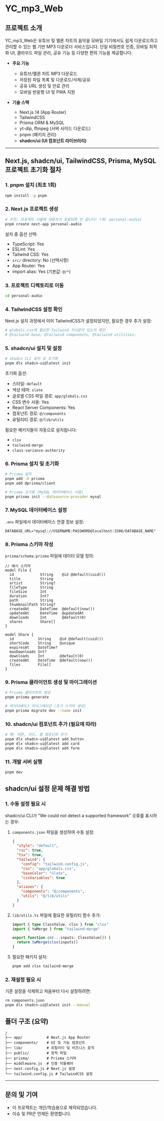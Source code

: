 # YC_mp3_Web

## 프로젝트 소개
YC_mp3_Web은 유튜브 및 멜론 차트의 음악을 모바일 기기에서도 쉽게 다운로드하고 관리할 수 있는 웹 기반 MP3 다운로더 서비스입니다. 단일 비밀번호 인증, 모바일 최적화 UI, 클라우드 파일 관리, 공유 기능 등 다양한 편의 기능을 제공합니다.

- **주요 기능**
  - 유튜브/멜론 차트 MP3 다운로드
  - 저장된 파일 목록 및 다운로드/삭제/공유
  - 공유 URL 생성 및 만료 관리
  - 모바일 반응형 UI 및 PWA 지원

- **기술 스택**
  - Next.js 14 (App Router)
  - TailwindCSS
  - Prisma ORM & MySQL
  - yt-dlp, ffmpeg (서버 사이드 다운로드)
  - pnpm (패키지 관리)
  - **shadcn/ui (UI 컴포넌트 라이브러리)**

---

## Next.js, shadcn/ui, TailwindCSS, Prisma, MySQL 프로젝트 초기화 절차

### 1. pnpm 설치 (최초 1회)
```bash
npm install -g pnpm
```

### 2. Next.js 프로젝트 생성
```bash
# 주의: 프로젝트 이름에 대문자가 포함되면 안 됩니다! (예: personal-audio)
pnpm create next-app personal-audio
```

설치 중 옵션 선택:
- TypeScript: Yes
- ESLint: Yes
- Tailwind CSS: Yes
- `src/` directory: No (선택사항) 
- App Router: Yes
- import alias: Yes (기본값: `@/*`)

### 3. 프로젝트 디렉토리로 이동
```bash
cd personal-audio
```

### 4. TailwindCSS 설정 확인
Next.js 설치 과정에서 이미 TailwindCSS가 설정되었지만, 필요한 경우 추가 설정:

```bash
# globals.css에 필요한 Tailwind 지시문이 있는지 확인
# @tailwind base; @tailwind components; @tailwind utilities;
```

### 5. shadcn/ui 설치 및 설정
```bash
# shadcn CLI 설치 및 초기화
pnpm dlx shadcn-ui@latest init
```

초기화 옵션:
- 스타일: `default`
- 색상 테마: `slate`
- 글로벌 CSS 파일 경로: `app/globals.css`
- CSS 변수 사용: Yes
- React Server Components: Yes
- 컴포넌트 경로: `@/components`
- 유틸리티 경로: `@/lib/utils`

필요한 패키지들이 자동으로 설치됩니다:
- `clsx`
- `tailwind-merge`
- `class-variance-authority`

### 6. Prisma 설치 및 초기화
```bash
# Prisma 설치
pnpm add -D prisma
pnpm add @prisma/client

# Prisma 초기화 (MySQL 데이터베이스 사용)
pnpm prisma init --datasource-provider mysql
```

### 7. MySQL 데이터베이스 설정
`.env` 파일에서 데이터베이스 연결 정보 설정:
```
DATABASE_URL="mysql://USERNAME:PASSWORD@localhost:3306/DATABASE_NAME"
```

### 8. Prisma 스키마 작성
`prisma/schema.prisma` 파일에 데이터 모델 정의:

```prisma
// 예시 스키마
model File {
  id            String    @id @default(cuid())
  title         String
  artist        String?
  fileType      String
  fileSize      Int
  duration      Int?
  path          String
  thumbnailPath String?
  createdAt     DateTime  @default(now())
  updatedAt     DateTime  @updatedAt
  downloads     Int       @default(0)
  shares        Share[]
}

model Share {
  id           String    @id @default(cuid())
  shortCode    String    @unique
  expiresAt    DateTime?
  maxDownloads Int?
  downloads    Int       @default(0)
  createdAt    DateTime  @default(now())
  files        File[]
}
```

### 9. Prisma 클라이언트 생성 및 마이그레이션
```bash
# Prisma 클라이언트 생성
pnpm prisma generate

# 데이터베이스 마이그레이션 (초기 스키마 생성)
pnpm prisma migrate dev --name init
```

### 10. shadcn/ui 컴포넌트 추가 (필요에 따라)
```bash
# 예: 버튼, 카드, 폼 컴포넌트 추가
pnpm dlx shadcn-ui@latest add button
pnpm dlx shadcn-ui@latest add card
pnpm dlx shadcn-ui@latest add form
```

### 11. 개발 서버 실행
```bash
pnpm dev
```

## shadcn/ui 설정 문제 해결 방법

### 1. 수동 설정 필요 시
shadcn/ui CLI가 "We could not detect a supported framework" 오류를 표시하는 경우:

1. `components.json` 파일을 생성하여 수동 설정:
   ```json
   {
     "style": "default",
     "rsc": true,
     "tsx": true,
     "tailwind": {
       "config": "tailwind.config.js",
       "css": "app/globals.css",
       "baseColor": "slate",
       "cssVariables": true
     },
     "aliases": {
       "components": "@/components",
       "utils": "@/lib/utils"
     }
   }
   ```

2. `lib/utils.ts` 파일에 필요한 유틸리티 함수 추가:
   ```typescript
   import { type ClassValue, clsx } from "clsx"
   import { twMerge } from "tailwind-merge"
   
   export function cn(...inputs: ClassValue[]) {
     return twMerge(clsx(inputs))
   }
   ```

3. 필요한 패키지 설치:
   ```bash
   pnpm add clsx tailwind-merge
   ```

### 2. 재설정 필요 시
기존 설정을 삭제하고 처음부터 다시 설정하려면:
```bash
rm components.json
pnpm dlx shadcn-ui@latest init --manual
```

## 폴더 구조 (요약)
```
/
├── app/           # Next.js App Router
├── components/    # UI 및 기능 컴포넌트
├── lib/           # 유틸리티 및 비즈니스 로직
├── public/        # 정적 파일
├── prisma/        # Prisma 스키마
├── middleware.js  # 인증 미들웨어
├── next.config.js # Next.js 설정
└── tailwind.config.js # TailwindCSS 설정
```

---

## 문의 및 기여
- 이 프로젝트는 개인/학습용으로 제작되었습니다.
- 이슈 및 PR은 언제든 환영합니다. 